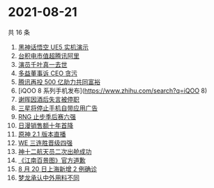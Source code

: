# 2021-08-21

共 16 条

<!-- BEGIN ZHIHUSEARCH -->
<!-- 最后更新时间 Sat Aug 21 2021 02:12:56 GMT+0800 (China Standard Time) -->
1. [黑神话悟空 UE5 实机演示](https://www.zhihu.com/search?q=黑神话悟空)
1. [台积电市值超腾讯阿里](https://www.zhihu.com/search?q=台积电)
1. [演员千叶真一去世](https://www.zhihu.com/search?q=千叶真一)
1. [多益董事诉 CEO 贪污](https://www.zhihu.com/search?q=多益网络)
1. [腾讯再投 500 亿助力共同富裕](https://www.zhihu.com/search?q=腾讯500亿)
1. [iQOO 8 系列手机发布](https://www.zhihu.com/search?q=iQOO 8)
1. [谢晖因酒后失言被停职](https://www.zhihu.com/search?q=谢晖)
1. [三星将停止手机自带应用广告](https://www.zhihu.com/search?q=三星手机)
1. [RNG 止步季后赛六强](https://www.zhihu.com/search?q=RNG)
1. [日漫销售额十年首降](https://www.zhihu.com/search?q=日本动漫)
1. [原神 2.1 版本直播](https://www.zhihu.com/search?q=原神)
1. [WE 三连胜晋级四强](https://www.zhihu.com/search?q=we)
1. [神十二航天员二次出舱成功](https://www.zhihu.com/search?q=神舟十二号)
1. [《江南百景图》官方道歉](https://www.zhihu.com/search?q=江南百景图)
1. [8 月 20 日上海新增 2 例确诊](https://www.zhihu.com/search?q=上海疫情)
1. [梦龙承认中外用料不同](https://www.zhihu.com/search?q=梦龙)
<!-- END ZHIHUSEARCH -->
